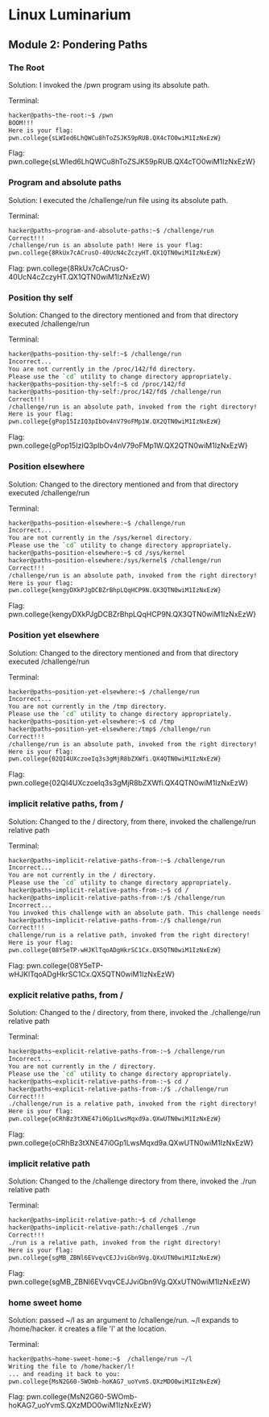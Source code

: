 # Linux Luminarium

## Module 2: Pondering Paths

### The Root

Solution: I invoked the /pwn program using its absolute path.

Terminal: 
```bash
hacker@paths~the-root:~$ /pwn
BOOM!!!
Here is your flag:
pwn.college{sLWIed6LhQWCu8hToZSJK59pRUB.QX4cTO0wiM1IzNxEzW}
```
Flag: 
pwn.college{sLWIed6LhQWCu8hToZSJK59pRUB.QX4cTO0wiM1IzNxEzW}

### Program and absolute paths

Solution: I executed the /challenge/run file using its absolute path.

Terminal: 
```bash
hacker@paths~program-and-absolute-paths:~$ /challenge/run
Correct!!!
/challenge/run is an absolute path! Here is your flag:
pwn.college{8RkUx7cACrusO-40UcN4cZczyHT.QX1QTN0wiM1IzNxEzW}
```
Flag: 
pwn.college{8RkUx7cACrusO-40UcN4cZczyHT.QX1QTN0wiM1IzNxEzW}

### Position thy self

Solution: Changed to the directory mentioned and from that directory executed /challenge/run

Terminal: 
```bash
hacker@paths~position-thy-self:~$ /challenge/run
Incorrect...
You are not currently in the /proc/142/fd directory.
Please use the `cd` utility to change directory appropriately.
hacker@paths~position-thy-self:~$ cd /proc/142/fd
hacker@paths~position-thy-self:/proc/142/fd$ /challenge/run
Correct!!!
/challenge/run is an absolute path, invoked from the right directory!
Here is your flag:
pwn.college{gPop15IzIQ3pIbOv4nV79oFMp1W.QX2QTN0wiM1IzNxEzW}
```
Flag: 
pwn.college{gPop15IzIQ3pIbOv4nV79oFMp1W.QX2QTN0wiM1IzNxEzW}

### Position elsewhere

Solution: Changed to the directory mentioned and from that directory executed /challenge/run

Terminal: 
```bash
hacker@paths~position-elsewhere:~$ /challenge/run
Incorrect...
You are not currently in the /sys/kernel directory.
Please use the `cd` utility to change directory appropriately.
hacker@paths~position-elsewhere:~$ cd /sys/kernel
hacker@paths~position-elsewhere:/sys/kernel$ /challenge/run
Correct!!!
/challenge/run is an absolute path, invoked from the right directory!
Here is your flag:
pwn.college{kengyDXkPJgDCBZrBhpLQqHCP9N.QX3QTN0wiM1IzNxEzW}
```
Flag: 
pwn.college{kengyDXkPJgDCBZrBhpLQqHCP9N.QX3QTN0wiM1IzNxEzW}

### Position yet elsewhere

Solution: Changed to the directory mentioned and from that directory executed /challenge/run

Terminal: 
```bash
hacker@paths~position-yet-elsewhere:~$ /challenge/run
Incorrect...
You are not currently in the /tmp directory.
Please use the `cd` utility to change directory appropriately.
hacker@paths~position-yet-elsewhere:~$ cd /tmp
hacker@paths~position-yet-elsewhere:/tmp$ /challenge/run
Correct!!!
/challenge/run is an absolute path, invoked from the right directory!
Here is your flag:
pwn.college{02QI4UXczoeIq3s3gMjR8bZXWfi.QX4QTN0wiM1IzNxEzW}
```
Flag: 
pwn.college{02QI4UXczoeIq3s3gMjR8bZXWfi.QX4QTN0wiM1IzNxEzW}

### implicit relative paths, from /

Solution: Changed to the / directory, from there, invoked the challenge/run relative path

Terminal: 
```bash
hacker@paths~implicit-relative-paths-from-:~$ /challenge/run
Incorrect...
You are not currently in the / directory.
Please use the `cd` utility to change directory appropriately.
hacker@paths~implicit-relative-paths-from-:~$ cd /
hacker@paths~implicit-relative-paths-from-:/$ /challenge/run
Incorrect...
You invoked this challenge with an absolute path. This challenge needs a relative path!
hacker@paths~implicit-relative-paths-from-:/$ challenge/run
Correct!!!
challenge/run is a relative path, invoked from the right directory!
Here is your flag:
pwn.college{08Y5eTP-wHJKlTqoADgHkrSC1Cx.QX5QTN0wiM1IzNxEzW}
```
Flag: 
pwn.college{08Y5eTP-wHJKlTqoADgHkrSC1Cx.QX5QTN0wiM1IzNxEzW}

### explicit relative paths, from /

Solution: Changed to the / directory, from there, invoked the ./challenge/run relative path

Terminal: 
```bash
hacker@paths~explicit-relative-paths-from-:~$ /challenge/run
Incorrect...
You are not currently in the / directory.
Please use the `cd` utility to change directory appropriately.
hacker@paths~explicit-relative-paths-from-:~$ cd /
hacker@paths~explicit-relative-paths-from-:/$ ./challenge/run
Correct!!!
./challenge/run is a relative path, invoked from the right directory!
Here is your flag:
pwn.college{oCRhBz3tXNE47i0Gp1LwsMqxd9a.QXwUTN0wiM1IzNxEzW}
```
Flag: 
pwn.college{oCRhBz3tXNE47i0Gp1LwsMqxd9a.QXwUTN0wiM1IzNxEzW}

### implicit relative path

Solution: Changed to the /challenge directory from there, invoked the ./run relative path

Terminal: 
```bash
hacker@paths~implicit-relative-path:~$ cd /challenge
hacker@paths~implicit-relative-path:/challenge$ ./run
Correct!!!
./run is a relative path, invoked from the right directory!
Here is your flag:
pwn.college{sgMB_ZBNl6EVvqvCEJJviGbn9Vg.QXxUTN0wiM1IzNxEzW}
```
Flag: 
pwn.college{sgMB_ZBNl6EVvqvCEJJviGbn9Vg.QXxUTN0wiM1IzNxEzW}

### home sweet home

Solution: passed ~/l as an argument to /challenge/run. ~/l expands to /home/hacker. it creates a file 'l' at the location.

Terminal: 
```bash
hacker@paths~home-sweet-home:~$  /challenge/run ~/l
Writing the file to /home/hacker/l!
... and reading it back to you:
pwn.college{MsN2G60-5WOmb-hoKAG7_uoYvmS.QXzMDO0wiM1IzNxEzW}
```
Flag: 
pwn.college{MsN2G60-5WOmb-hoKAG7_uoYvmS.QXzMDO0wiM1IzNxEzW}
